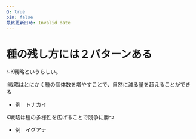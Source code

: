 ```yaml
---
Q: true
pin: false
最終更新日時: Invalid date
---
```

# 種の残し方には２パターンある

r-K戦略というらしい。

r戦略はとにかく種の個体数を増やすことで、自然に減る量を超えることができる

- 例　トナカイ

K戦略は種の多様性を広げることで競争に勝つ

- 例　イグアナ